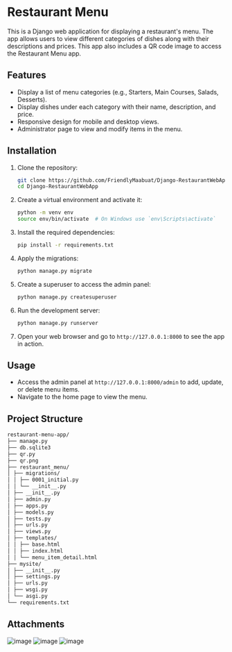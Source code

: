 # Restaurant Menu
This is a Django web application for displaying a restaurant's menu. The app allows users to view different categories of dishes along with their descriptions and prices. This app also includes a QR code image to access the Restaurant Menu app.

## Features

- Display a list of menu categories (e.g., Starters, Main Courses, Salads, Desserts).
- Display dishes under each category with their name, description, and price.
- Responsive design for mobile and desktop views.
- Administrator page to view and modify items in the menu.

## Installation

1. Clone the repository:
    ```bash
    git clone https://github.com/FriendlyMaabuat/Django-RestaurantWebApp
    cd Django-RestaurantWebApp
    ```

2. Create a virtual environment and activate it:
    ```bash
    python -m venv env
    source env/bin/activate  # On Windows use `env\Scripts\activate`
    ```

3. Install the required dependencies:
    ```bash
    pip install -r requirements.txt
    ```

4. Apply the migrations:
    ```bash
    python manage.py migrate
    ```

5. Create a superuser to access the admin panel:
    ```bash
    python manage.py createsuperuser
    ```

6. Run the development server:
    ```bash
    python manage.py runserver
    ```

7. Open your web browser and go to `http://127.0.0.1:8000` to see the app in action.

## Usage

- Access the admin panel at `http://127.0.0.1:8000/admin` to add, update, or delete menu items.
- Navigate to the home page to view the menu.

## Project Structure
``` bash
restaurant-menu-app/ 
├── manage.py 
├── db.sqlite3
├── qr.py 
├── qr.png 
├── restaurant_menu/ 
│ ├── migrations/ 
│ │ ├── 0001_initial.py 
│ │ └── __init__.py 
│ ├── __init__.py
│ ├── admin.py
│ ├── apps.py
│ ├── models.py
│ ├── tests.py
│ ├── urls.py
│ ├── views.py
│ ├── templates/
│ │ ├── base.html
│ │ ├── index.html
│ │ └── menu_item_detail.html
├── mysite/
│ ├── __init__.py
│ ├── settings.py
│ ├── urls.py
│ ├── wsgi.py
│ └── asgi.py
└── requirements.txt
```
## Attachments
![image](https://github.com/FriendlyMaabuat/Django-RestaurantWebApp/assets/92776515/bc7673bb-b580-453a-b6f5-7a116d4f8463)
![image](https://github.com/FriendlyMaabuat/Django-RestaurantWebApp/assets/92776515/204ae217-eb66-4704-a052-a30009a8226c)
![image](https://github.com/FriendlyMaabuat/Django-RestaurantWebApp/assets/92776515/6478d87a-8bfe-4acb-94fa-9d91b5ef44b0)

